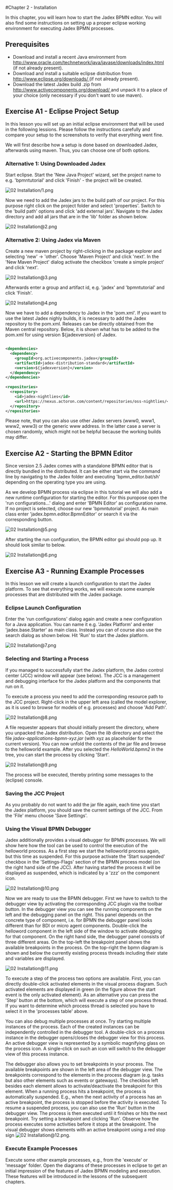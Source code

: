 #Chapter 2 - Installation

In this chapter, you will learn how to start the Jadex BPMN editor. You will also find some instructions on setting up a proper eclipse working environment for executing Jadex BPMN processes.

Prerequisites
--------------------------

-   Download and install a recent Java environment from [http://www.oracle.com/technetwork/java/javase/downloads/index.html ](http://www.oracle.com/technetwork/java/javase/downloads/index.html)  (if not already present).
-   Download and install a suitable eclipse distribution from [http://www.eclipse.org/downloads/ ](http://www.eclipse.org/downloads/)  (if not already present). 
-   Download the latest Jadex build .zip from [http://www.activecomponents.org/download/ ](http://www.activecomponents.org/download/)  and unpack it to a place of your choice (only necessary if you don't want to use maven).

Exercise A1 - Eclipse Project Setup
------------------------------------------------

In this lesson you will set up an initial eclipse environment that will be used in the following lessions. Please follow the instructions carefully and compare your setup to the screenshots to verify that everything went fine.

We will first describe how a setup is done based on downloaded Jadex, afterwards using maven. Thus, you can choose one of both options.  

### Alternative 1: Using Downloaded Jadex

Start eclipse. Start the 'New Java Project' wizard, set the project name to e.g. 'bpmntutorial' and click 'Finish' - the project will be created.

![02 Installation/1.png](../02%20Installation/02%20Installation-1.png)

Now we need to add the Jadex jars to the build path of our project. For this purpose right click on the project folder and select 'properties'. Switch to the 'build path' options and click 'add external jars'. Navigate to the Jadex directory and add all jars that are in the 'lib' folder as shown below.

![02 Installation@2.png](../02%20Installation/02%20Installation-2.png)


### Alternative 2: Using Jadex via Maven

Create a new maven project by right-clicking in the package explorer and selecting 'new' -&gt; 'other'. Choose 'Maven Project' and click 'next'. In the 'New Maven Project' dialog activate the checkbox 'create a simple project' and click 'next'. 

![02 Installation@3.png](../02%20Installation/02%20Installation-3.png)


Afterwards enter a group and artifact id, e.g. 'jadex' and 'bpmntutorial' and click 'Finish'.

![02 Installation@4.png](../02%20Installation/02%20Installation-4.png)

Now we have to add a dependency to Jadex in the 'pom.xml'. If you want to use the latest Jadex nighly builds, it is necessary to add the Jadex repository to the pom.xml. Releases can be directly obtained from the Maven central repository. Below, it is shown what has to be added to the pom.xml for using version ${jadexversion} of Jadex.


```xml

<dependencies>
  <dependency>
    <groupId>org.activecomponents.jadex</groupId>
    <artifactId>jadex-distribution-standard</artifactId>
    <version>${jadexversion}</version>
  </dependency> 
</dependencies> 
  
<repositories>
  <repository>
    <id>jadex-nightlies</id>
    <url>https://nexus.actoron.com/content/repositories/oss-nightlies/</url>
  </repository>
</repositories>

```


Please note, that you can also use other Jadex servers (www0, www1, www2, www3) or the generic www address. In the latter case a server is chosen randomly, which might not be helpful because the working builds may differ.

Exercise A2 - Starting the BPMN Editor
---------------------------------------------------

Since version 2.5 Jadex comes with a standalone BPMN editor that is directly bundled in the distributed. It can be either start via the command line by navigating to the Jadex folder and executing 'bpmn_editor.bat/sh' depending on the operating type you are using.

As we develop BPMN process via eclipse in this tutorial we will also add a new runtime configuration for starting the editor. For this puropose open the 'run configurations...' dialog and enter 'BPMN Editor' as configuration name. If no project is selected, choose our new 'bpmntutorial' project. As main class enter 'jadex.bpmn.editor.BpmnEditor' or search it via the corresponding button.

![02 Installation@5.png](../02%20Installation/02%20Installation-5.png)


After starting the run configuration, the BPMN editor gui should pop up. It should look similar to below.

![02 Installation@6.png](../02%20Installation/02%20Installation-6.png)



Exercise A3 - Running Example Processes
----------------------------------------------------

In this lesson we will create a launch configuration to start the Jadex platform. To see that everything works, we will execute some example processes that are distributed with the Jadex package.

### Eclipse Launch Configuration

Enter the 'run configurations' dialog again and create a new configuration for a Java application. You can name it e.g. 'Jadex Platform' and enter 'jadex.base.Starter' as main class. Instead you can of course also use the search dialog as shown below. Hit 'Run' to start the Jadex platform. 

![02 Installation@7.png](../02%20Installation/02%20Installation-7.png)



### Selecting and Starting a Process

If you managed to successfully start the Jadex platform, the Jadex control center (JCC) window will appear (see below). The JCC is a management and debugging interface for the Jadex platform and the components that run on it. 

To execute a process you need to add the corresponding resource path to the JCC project. Right-click in the upper left area (called the model explorer, as it is used to browse for models of e.g. processes) and choose 'Add Path'.

![02 Installation@8.png](../02%20Installation/02%20Installation-8.png)



A file requester appears that should initially present the directory, where you unpacked the Jadex distribution. Open the *lib* directory and select the file *jadex-applications-bpmn-xyz.jar* (with xyz as placeholder for the current version). You can now unfold the contents of the jar file and browse to the helloworld example. After you selected the *HelloWorld.bpmn2* in the tree, you can start the process by clicking 'Start'.

![02 Installation@9.png](../02%20Installation/02%20Installation-9.png)



The process will be executed, thereby printing some messages to the (eclipse) console.

### Saving the JCC Project

As you probably do not want to add the jar file again, each time you start the Jadex platform, you should save the current settings of the JCC. From the 'File' menu choose 'Save Settings'. 

### Using the Visual BPMN Debugger

Jadex additionally provides a visual debugger for BPMN processes. We will show here how the tool can be used to control the execution of the helloworld process. As a first step we start the helloworld process again, but this time as suspended. For this purpose activate the 'Start suspended' checkbox in the 'Settings-Flags' section of the BPMN process model (on the right hand side of the JCC). After having started the process it will be displayed as suspended, which is indicated by a 'zzz' on the component icon. 

![02 Installation@10.png](../02%20Installation/02%20Installation-10.png)



Now we are ready to use the BPMN debugger. First we have to switch to the debugger view by activating the corresponding JCC plugin via the toolbar button. In the debugger view you can see the running components on the left and the debugging panel on the right. This panel depends on the concrete type of component, i.e. for BPMN the debugger panel looks different than for BDI or micro agent components. Double-click the helloword component in the left side of the window to activate debugging for that component. On the right hand side, the debugger panel consists of three different areas. On the top-left the breakpoint panel shows the available breakpoints in the process. On the top-right the bpmn diagram is shown and below the currently existing process threads including their state and variables are displayed.

![02 Installation@11.png](../02%20Installation/02%20Installation-11.png)



To execute a step of the process two options are available. First, you can directly double-click activated elements in the visual process diagram. Such activated elements are displayed in green (in the figure above the start event is the only activated element). As an alternative you can press the 'Step' button at the bottom, which will execute a step of one process thread. If you want to determine which process thread is selected you have to select it in the 'processes table' above.    

You can also debug multiple processes at once. Try starting multiple instances of the process. Each of the created instances can be independently controlled in the debugger tool. A double-click on a process instance in the debugger opens/closes the debugger view for this process. An active debugger view is represented by a symbolic magnifying glass on the process icon. A single-click on such an icon will switch to the debugger view of this process instance.

The debugger also allows you to set breakpoints in your process. The available breakpoints are shown in the left area of the debugger view. The breakpoints correspond to the elements in the process diagram (e.g. tasks but also other elements such as events or gateways). The checkbox left besides each element allows to activate/deactivate the breakpoint for this element. When a running process hits a breakpoint, the process is automatically suspended. E.g., when the next activity of a process has an active breakpoint, the process is stopped before the activity is executed. To resume a suspended process, you can also use the 'Run' button in the debugger view. The process is then executed until it finishes or hits the next breakpoint. Try setting a breakpoint and clicking 'Run'. Observe how the process executes some activities before it stops at the breakpoint. The visual debugger shows elements with an active breakpoint using a red stop sign ![02 Installation@12.png](../02%20Installation/02%20Installation-12.png).

### Execute Example Processes

Execute some other example processes, e.g., from the 'execute' or 'message' folder. Open the diagrams of these processes in eclipse to get an initial impression of the features of Jadex BPMN modeling and execution. These features will be introduced in the lessons of the subsequent chapters.

